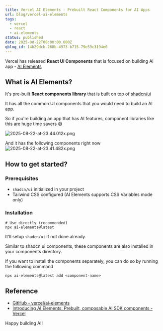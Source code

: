 ```yaml
---
title: Vercel AI Elements - Prebuilt React Components for AI Apps
url: blog/vercel-ai-elements
tags:
  - vercel
  - react
  - ai-elements
status: published
date: 2025-08-22T00:00:00.000Z
qblog_id: 14b29dcb-268b-4973-b715-79e59c3194e0
---
```


Vercel has released **React UI Components** that is focused on building AI app - [AI Elements](https://ai-sdk.dev/elements/overview)

## What is AI Elements?
It's pre-built **React components library** that is built on top of [shadcn/ui](https://ui.shadcn.com/)

It has all the common UI components that you would need to build an AI app.

So if you're building an app that has AI features, component libraries like this are huge time savers 😅

![2025-08-22-at-23.44.012x.png](https://images.nesin.io/f_auto,q_auto/qblog/AIEngineerGuide/2025-08/kfhqgrydrapomudteipi)

And it has the following components right now
![2025-08-22-at-23.41.482x.png](https://images.nesin.io/f_auto,q_auto/qblog/AIEngineerGuide/2025-08/rrzsyygmcdpf3wics7ix)

## How to get started?

### Prerequisites
- `shadcn/ui` initialized in your project
- Tailwind CSS configured (AI Elements supports CSS Variables mode only)

### Installation
```shell
# Use directly (recommended)
npx ai-elements@latest
```
It'll setup `shadcn/ui` if not done already.

Similar to shadcn ui components, these components are also installed in your components directory.

If you want to install the components separately, you can do so by running the following command

```shell
npx ai-elements@latest add <component-name>
```
## Reference
- [GitHub - vercel/ai-elements](https://github.com/vercel/ai-elements?tab=readme-ov-file)
- [Introducing AI Elements: Prebuilt, composable AI SDK components - Vercel](https://vercel.com/changelog/introducing-ai-elements)

Happy building AI!